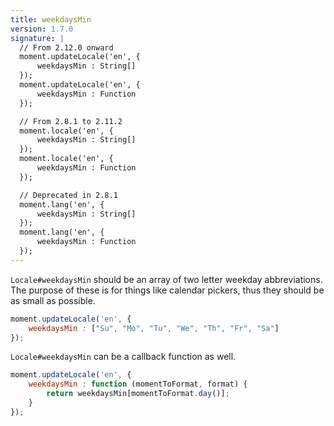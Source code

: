 ```yaml
---
title: weekdaysMin
version: 1.7.0
signature: |
  // From 2.12.0 onward
  moment.updateLocale('en', {
      weekdaysMin : String[]
  });
  moment.updateLocale('en', {
      weekdaysMin : Function
  });

  // From 2.8.1 to 2.11.2
  moment.locale('en', {
      weekdaysMin : String[]
  });
  moment.locale('en', {
      weekdaysMin : Function
  });

  // Deprecated in 2.8.1
  moment.lang('en', {
      weekdaysMin : String[]
  });
  moment.lang('en', {
      weekdaysMin : Function
  });
---
```



`Locale#weekdaysMin` should be an array of two letter weekday abbreviations. The purpose of these is for things like calendar pickers, thus they should be as small as possible.

```javascript
moment.updateLocale('en', {
    weekdaysMin : ["Su", "Mo", "Tu", "We", "Th", "Fr", "Sa"]
});
```

`Locale#weekdaysMin` can be a callback function as well.

```javascript
moment.updateLocale('en', {
    weekdaysMin : function (momentToFormat, format) {
        return weekdaysMin[momentToFormat.day()];
    }
});
```
